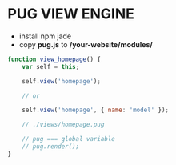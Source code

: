 # PUG VIEW ENGINE

- install npm jade
- copy **pug.js** to __/your-website/modules/__

```javascript
function view_homepage() {
	var self = this;

	self.view('homepage');

	// or

	self.view('homepage', { name: 'model' });

	// ./views/homepage.pug

	// pug === global variable
	// pug.render();
}
```